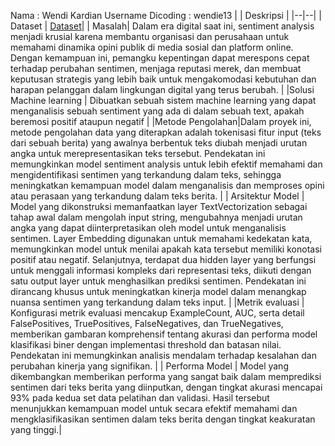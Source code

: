 Nama : Wendi Kardian
Username Dicoding : wendie13
|  | Deskripsi |
|--|--|
| Dataset  |  [Dataset](https://www.kaggle.com/datasets/dineshpiyasamara/sentiment-analysis-dataset)|
| Masalah| Dalam era digital saat ini, sentiment analysis menjadi krusial karena membantu organisasi dan perusahaan untuk memahami dinamika opini publik di media sosial dan platform online. Dengan kemampuan ini, pemangku kepentingan dapat merespons cepat terhadap perubahan sentimen, menjaga reputasi merek, dan membuat keputusan strategis yang lebih baik untuk mengakomodasi kebutuhan dan harapan pelanggan dalam lingkungan digital yang terus berubah. |
|Solusi Machine learning | Dibuatkan sebuah sistem machine learning yang dapat menganalisis sebuah sentiment yang ada di dalam sebuah text, apakah beremosi positif ataupun negatif |
|Metode Pengolahan|Dalam proyek ini, metode pengolahan data yang diterapkan adalah tokenisasi fitur input (teks dari sebuah berita) yang awalnya berbentuk teks diubah menjadi urutan angka untuk merepresentasikan teks tersebut. Pendekatan ini memungkinkan model sentiment analysis untuk lebih efektif memahami dan mengidentifikasi sentimen yang terkandung dalam teks, sehingga meningkatkan kemampuan model dalam menganalisis dan memproses opini atau perasaan yang terkandung dalam teks berita. |
| Arsitektur Model | Model yang dikonstruksi memanfaatkan layer TextVectorization sebagai tahap awal dalam mengolah input string, mengubahnya menjadi urutan angka yang dapat diinterpretasikan oleh model untuk menganalisis sentimen. Layer Embedding digunakan untuk memahami kedekatan kata, memungkinkan model untuk menilai apakah kata tersebut memiliki konotasi positif atau negatif. Selanjutnya, terdapat dua hidden layer yang berfungsi untuk menggali informasi kompleks dari representasi teks, diikuti dengan satu output layer untuk menghasilkan prediksi sentimen. Pendekatan ini dirancang khusus untuk meningkatkan kinerja model dalam menangkap nuansa sentimen yang terkandung dalam teks input. |
|Metrik evaluasi | Konfigurasi metrik evaluasi mencakup ExampleCount, AUC, serta detail FalsePositives, TruePositives, FalseNegatives, dan TrueNegatives, memberikan gambaran komprehensif tentang akurasi dan performa model klasifikasi biner dengan implementasi threshold dan batasan nilai. Pendekatan ini memungkinkan analisis mendalam terhadap kesalahan dan perubahan kinerja yang signifikan. |
| Performa Model  | Model yang dikembangkan memberikan performa yang sangat baik dalam memprediksi sentimen dari teks berita yang diinputkan, dengan tingkat akurasi mencapai 93% pada kedua set data pelatihan dan validasi. Hasil tersebut menunjukkan kemampuan model untuk secara efektif memahami dan mengklasifikasikan sentimen dalam teks berita dengan tingkat keakuratan yang tinggi.|
